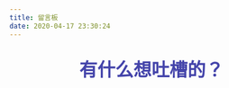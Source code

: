 ```yaml
---
title: 留言板
date: 2020-04-17 23:30:24
---
```


## <center> <font color="#4444aa" size=6> 有什么想吐槽的？</font> </center>

